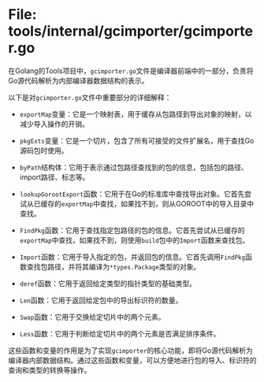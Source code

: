 # File: tools/internal/gcimporter/gcimporter.go

在Golang的Tools项目中，`gcimporter.go`文件是编译器前端中的一部分，负责将Go源代码解析为内部编译器数据结构的表示。

以下是对`gcimporter.go`文件中重要部分的详细解释：

- `exportMap`变量：它是一个映射表，用于缓存从包路径到导出对象的映射，以减少导入操作的开销。

- `pkgExts`变量：它是一个切片，包含了所有可接受的文件扩展名，用于查找Go源码包时使用。

- `byPath`结构体：它用于表示通过包路径查找到的包的信息，包括包的路径、import路径、标志等。

- `lookupGorootExport`函数：它用于在Go的标准库中查找导出对象。它首先尝试从已缓存的`exportMap`中查找，如果找不到，则从GOROOT中的导入目录中查找。

- `FindPkg`函数：它用于查找指定包路径的包的信息。它首先尝试从已缓存的`exportMap`中查找，如果找不到，则使用`build`包中的`Import`函数来查找包。

- `Import`函数：它用于导入指定的包，并返回包的信息。它首先调用`FindPkg`函数查找包路径，并将其编译为`*types.Package`类型的对象。

- `deref`函数：它用于返回给定类型的指针类型的基础类型。

- `Len`函数：它用于返回给定包中的导出标识符的数量。

- `Swap`函数：它用于交换给定切片中的两个元素。

- `Less`函数：它用于判断给定切片中的两个元素是否满足排序条件。

这些函数和变量的作用是为了实现`gcimporter`的核心功能，即将Go源代码解析为编译器内部数据结构。通过这些函数和变量，可以方便地进行包的导入、标识符的查询和类型的转换等操作。

